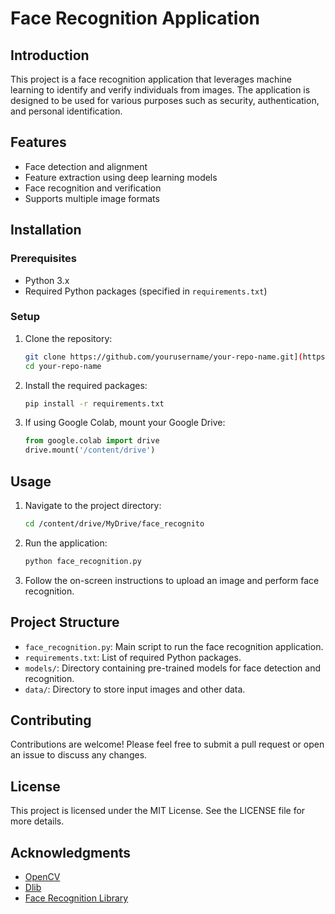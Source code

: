 
# Face Recognition Application

## Introduction
This project is a face recognition application that leverages machine learning to identify and verify individuals from images. The application is designed to be used for various purposes such as security, authentication, and personal identification.

## Features
- Face detection and alignment
- Feature extraction using deep learning models
- Face recognition and verification
- Supports multiple image formats

## Installation

### Prerequisites
- Python 3.x
- Required Python packages (specified in `requirements.txt`)

### Setup
1. Clone the repository:
    ```bash
    git clone https://github.com/yourusername/your-repo-name.git](https://github.com/yesenvidnath/FaceRecognito-PythonFacialRecognitionApplication.git)
    cd your-repo-name
    ```
2. Install the required packages:
    ```bash
    pip install -r requirements.txt
    ```

3. If using Google Colab, mount your Google Drive:
    ```python
    from google.colab import drive
    drive.mount('/content/drive')
    ```

## Usage
1. Navigate to the project directory:
    ```bash
    cd /content/drive/MyDrive/face_recognito
    ```

2. Run the application:
    ```bash
    python face_recognition.py
    ```

3. Follow the on-screen instructions to upload an image and perform face recognition.

## Project Structure
- `face_recognition.py`: Main script to run the face recognition application.
- `requirements.txt`: List of required Python packages.
- `models/`: Directory containing pre-trained models for face detection and recognition.
- `data/`: Directory to store input images and other data.

## Contributing
Contributions are welcome! Please feel free to submit a pull request or open an issue to discuss any changes.

## License
This project is licensed under the MIT License. See the LICENSE file for more details.

## Acknowledgments
- [OpenCV](https://opencv.org/)
- [Dlib](http://dlib.net/)
- [Face Recognition Library](https://github.com/ageitgey/face_recognition)
